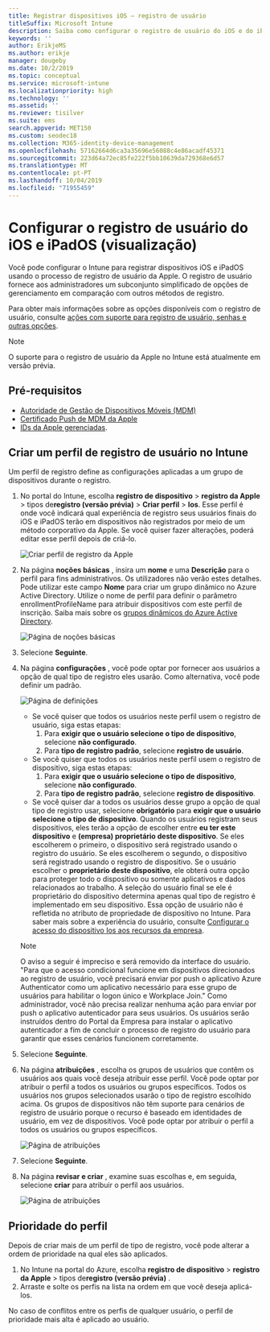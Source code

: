```yaml
---
title: Registrar dispositivos iOS – registro de usuário
titleSuffix: Microsoft Intune
description: Saiba como configurar o registro de usuário do iOS e do iPadOS.
keywords: ''
author: ErikjeMS
ms.author: erikje
manager: dougeby
ms.date: 10/2/2019
ms.topic: conceptual
ms.service: microsoft-intune
ms.localizationpriority: high
ms.technology: ''
ms.assetid: ''
ms.reviewer: tisilver
ms.suite: ems
search.appverid: MET150
ms.custom: seodec18
ms.collection: M365-identity-device-management
ms.openlocfilehash: 57162664d6ca3a35696e56088c4e86acadf45371
ms.sourcegitcommit: 223d64a72ec85fe222f5bb10639da729368e6d57
ms.translationtype: MT
ms.contentlocale: pt-PT
ms.lasthandoff: 10/04/2019
ms.locfileid: "71955459"
---
```

# <a name="set-up-ios-and-ipados-user-enrollment-preview"></a>Configurar o registro de usuário do iOS e iPadOS (visualização)

Você pode configurar o Intune para registrar dispositivos iOS e iPadOS usando o processo de registro de usuário da Apple. O registro de usuário fornece aos administradores um subconjunto simplificado de opções de gerenciamento em comparação com outros métodos de registro.

Para obter mais informações sobre as opções disponíveis com o registro de usuário, consulte [ações com suporte para registro de usuário, senhas e outras opções](ios-user-enrollment-supported-actions.md).

> [!NOTE]
> O suporte para o registro de usuário da Apple no Intune está atualmente em versão prévia.

## <a name="prerequisites"></a>Pré-requisitos
- [Autoridade de Gestão de Dispositivos Móveis (MDM)](../fundamentals/mdm-authority-set.md)
- [Certificado Push de MDM da Apple](apple-mdm-push-certificate-get.md)
- [IDs da Apple gerenciadas](https://support.apple.com/guide/apple-business-manager/mdm1c9622977/web).

## <a name="create-a-user-enrollment-profile-in-intune"></a>Criar um perfil de registro de usuário no Intune

Um perfil de registro define as configurações aplicadas a um grupo de dispositivos durante o registro. 

1. No portal do Intune, escolha **registro de dispositivo** > **registro da Apple** >  tipos de**registro (versão prévia)**  > **Criar perfil** > **Ios**. Esse perfil é onde você indicará qual experiência de registro seus usuários finais do iOS e iPadOS terão em dispositivos não registrados por meio de um método corporativo da Apple. Se você quiser fazer alterações, poderá editar esse perfil depois de criá-lo.

    ![Criar perfil de registro da Apple](./media/ios-user-enrollment/create-profile.png)

2. Na página **noções básicas** , insira um **nome** e uma **Descrição** para o perfil para fins administrativos. Os utilizadores não verão estes detalhes. Pode utilizar este campo **Nome** para criar um grupo dinâmico no Azure Active Directory. Utilize o nome de perfil para definir o parâmetro enrollmentProfileName para atribuir dispositivos com este perfil de inscrição. Saiba mais sobre os [grupos dinâmicos do Azure Active Directory](https://docs.microsoft.com/azure/active-directory/active-directory-groups-dynamic-membership-azure-portal#rules-for-devices).

    ![Página de noções básicas](./media/ios-user-enrollment/basics-page.png)


3. Selecione **Seguinte**.

4. Na página **configurações** , você pode optar por fornecer aos usuários a opção de qual tipo de registro eles usarão. Como alternativa, você pode definir um padrão.

    ![Página de definições](./media/ios-user-enrollment/settings-page.png)

    - Se você quiser que todos os usuários neste perfil usem o registro de usuário, siga estas etapas:
        1. Para **exigir que o usuário selecione o tipo de dispositivo**, selecione **não configurado**.
        2. Para **tipo de registro padrão**, selecione **registro de usuário**.
    - Se você quiser que todos os usuários neste perfil usem o registro de dispositivo, siga estas etapas:
        1. Para **exigir que o usuário selecione o tipo de dispositivo**, selecione **não configurado**.
        2. Para **tipo de registro padrão**, selecione **registro de dispositivo**.
    - Se você quiser dar a todos os usuários desse grupo a opção de qual tipo de registro usar, selecione **obrigatório** para **exigir que o usuário selecione o tipo de dispositivo**. Quando os usuários registram seus dispositivos, eles terão a opção de escolher entre **eu ter este dispositivo** e **(empresa) proprietário deste dispositivo**. Se eles escolherem o primeiro, o dispositivo será registrado usando o registro do usuário. Se eles escolherem o segundo, o dispositivo será registrado usando o registro de dispositivo. Se o usuário escolher o **proprietário deste dispositivo**, ele obterá outra opção para proteger todo o dispositivo ou somente aplicativos e dados relacionados ao trabalho. A seleção do usuário final se ele é proprietário do dispositivo determina apenas qual tipo de registro é implementado em seu dispositivo. Essa opção de usuário não é refletida no atributo de propriedade de dispositivo no Intune. Para saber mais sobre a experiência do usuário, consulte [Configurar o acesso do dispositivo Ios aos recursos da empresa](https://docs.microsoft.com/intune-user-help/enroll-your-device-in-intune-ios).
    
    > [!NOTE]
    > O aviso a seguir é impreciso e será removido da interface do usuário.
    > "Para que o acesso condicional funcione em dispositivos direcionados ao registro de usuário, você precisará enviar por push o aplicativo Azure Authenticator como um aplicativo necessário para esse grupo de usuários para habilitar o logon único e Workplace Join."
    > Como administrador, você não precisa realizar nenhuma ação para enviar por push o aplicativo autenticador para seus usuários. Os usuários serão instruídos dentro do Portal da Empresa para instalar o aplicativo autenticador a fim de concluir o processo de registro do usuário para garantir que esses cenários funcionem corretamente.

5. Selecione **Seguinte**.

6. Na página **atribuições** , escolha os grupos de usuários que contêm os usuários aos quais você deseja atribuir esse perfil. Você pode optar por atribuir o perfil a todos os usuários ou grupos específicos. Todos os usuários nos grupos selecionados usarão o tipo de registro escolhido acima. Os grupos de dispositivos não têm suporte para cenários de registro de usuário porque o recurso é baseado em identidades de usuário, em vez de dispositivos. Você pode optar por atribuir o perfil a todos os usuários ou grupos específicos.

    ![Página de atribuições](./media/ios-user-enrollment/assignments-page.png)

7. Selecione **Seguinte**.

8. Na página **revisar e criar** , examine suas escolhas e, em seguida, selecione **criar** para atribuir o perfil aos usuários.

    ![Página de atribuições](./media/ios-user-enrollment/assignments-page.png)


## <a name="profile-priority"></a>Prioridade do perfil

Depois de criar mais de um perfil de tipo de registro, você pode alterar a ordem de prioridade na qual eles são aplicados.

1. No Intune na portal do Azure, escolha **registro de dispositivo** > **registro da Apple** >  tipos de**registro (versão prévia)** .
2. Arraste e solte os perfis na lista na ordem em que você deseja aplicá-los.

No caso de conflitos entre os perfis de qualquer usuário, o perfil de prioridade mais alta é aplicado ao usuário.


